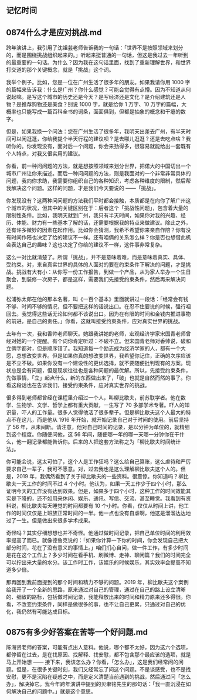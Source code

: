## 记忆时间

## 0874什么才是应对挑战.md

跨年演讲上，我引用了沈祖芸老师告诉我的一句话：「世界不是按照领域来划分的，而是围绕挑战组织起来的。」听起来挺普通的一句话，但这是我过去一年听到的最重要的一句话。为什么？因为我在这句话里面，找到了重新理解世界，和世界打交道的那个关键概念，就是「挑战」这个词。

我举个例子。比如，您是一位在广州生活了很多年的朋友。如果我请你用 1000 字的篇幅来告诉我：什么是广州？你什么感觉？可能会觉得有点懵。因为不知道从何说起嘛。是写这个城市的历史还是今天？是写经济还是文化？是介绍建筑还是人物？是推荐购物还是美食？别说 1000 字，就是给你 1 万字、10 万字的篇幅，大概率也只能写成一篇百科全书的词条，面面俱到，但都是抽象的概念和干瘪的数字。

但是，如果我换一个问法：您在广州生活了很多年，我明天出差去广州，有半天时间可以闲逛逛，你给我提个半天行程的建议呗？是去哪儿逛逛？还是去吃点啥？我听你的。你发现没有，面对后一个问题，你会来劲得多，很容易就能给出一套既有个人特点，对我又很实用的建议。

你看，前一种问问题的方法，就是想按照领域来划分世界，把偌大的中国切出一个城市广州让你来描述。而后一种问问题的方法，则是我面对的一个非常非常具体的问题，我向你求助，我需要你组织自己的各种知识，考虑各种维度的限制，然后帮我解决这个问题。这样的问题，才是我们今天要说的 ——「挑战」。

你发现没有？这两种问问题的方法我们平时都会接触，本质都是在向你了解广州这个城市的状况，但其中的关键区别在于：后者这个「挑战性问题」，包含着大量的限制性条件。比如，我明天就到广州，我只有半天时间，如果你对我的兴趣、经历、体能、财力有一些基本了解的话，还需要根据我的特点来做建议。除此之外，还有许多微妙的因素在起作用。比如你会猜测，我希不希望你来亲自作陪？你有没有时间作陪也决定了给的建议不一样。还有咱俩的关系怎么样？你是否也想借此机会表达自己的趣味？这也决定了你给的建议不一样，这件事非常复杂。

这么一对比就清楚了。所谓「挑战」，并不是意味着难，而是意味着真实、具体、受约束。对，来自真实世界的具体的人面对的要在约束条件下解决的问题，才是挑战。挑战有大有小：从你写一份工作报告，到做一个产品，从为家人举办一个生日聚会，到装修一次房子，都是这样，需要我们先接受约束条件，然后再来解决问题。

松浦弥太郎在他的那本名著，叫《一百个基本》里面就讲过一段话：「经常会有钱不够、时间不够的情况，但不要把这样的话说出口。在忍不住要说的时候，强行咽回去。我觉得这些话无论如何都不该说出口。因为在有限的时间和金钱内推进事物的前进，是自己的责任。」你看，这就叫接受约束条件，应对真实世界的挑战。

去年有一次，我和香帅老师聊天。她跟我讲她的老师，宏观经济学家宋国青老师曾经对她的一个提醒。有个词你肯定听过：不破不立。但宋国青老师对香帅说，破和立俩字都对，但是顺序错了。我知道每一个励志成为经济学家的人，都有一个大愿，总想改变世界。但是如果你真的想改变世界，我希望你记住，正确的次序应该是不立不破。如果你没有一个建设性的更优选择，就不要随便批判现有的方案。现状总是会有问题，但是现状往往也是各种问题的最优解。所以，先接受约束条件，先做事情，「立」起点什么，新的东西做出来了，「破」也就是自然而然的事了。你看这段话也在告诉我们，接受约束条件，应对真实世界的挑战。

很多得到老师都曾经在课程里介绍过一个人，叫柳比歇夫，前苏联学者。他在数学、生物学、文学、哲学上都有重大贡献，一生写了 70 多部学术专著。吓人的知识量，吓人的工作量。很多人觉得他活了很多辈子。但是柳比歇夫这个人最大的特点不在这儿，而是他从 1916 年开始，就开始记录自己对于时间的使用。前后坚持了 56 年，从未间断。请注意，他对自己时间的记录，是以分钟为单位的，就精细到这个程度。你随便问他，这 56 年间，随便哪一年的哪一天哪一分钟你在干什么，他一翻记录都能告诉你。后来的人把这套方法称之为「柳比歇夫时间统计法」。

你可能会说，这太可怕了，这个人是工作狂吗？这么给自己算账，这么虐待和严厉要求自己一辈子，我可不愿意。对，过去我也是这么理解柳比歇夫这个人的。但是，2019 年，我偶然看到了关于柳比歇夫的一些资料。很震惊。你知道吗？柳比歇夫一天工作的时间不过 4 个小时。他认为，如果一天工作少于四个小时，那么证明今天的工作没有达到效果。但是，如果多于四个小时，这种工作的时间效能其实是下降的，还不如用来休闲、娱乐、通讯、写信、交流、甚至睡觉。我看到有资料说，柳比歇夫每天睡觉的时间都要有 10 个小时。你看，仅仅从时间上讲，他工作的时间仅仅是上班族正常时间的一半。他一点也没有自虐啊，他这是溜溜达达地过了一生。但是做出来很多学术成果。

奇怪吗？其实仔细想想也并不奇怪。他通过做时间记录，把自己单位时间的利用效率提高了而已。就像德鲁克说的：「如果你计算一下你的时间，你会发现自己把大部分时间，花在了没有意义的事情上。」咱们扪心自问，做一件工作，有多少时间是花在这个工作上？多少时间在看手机、刷微博、走神、聊闲篇？我们的时间完全可以拧出来大量的水分。该工作时工作，该娱乐的时候娱乐，其实效率会提高不知道多少倍。

那再回到我前面提到的那个时间和精力不够的问题。2019 年，柳比歇夫这个案例给我开了一个全新的思路，原来通过对自己的管理，通过在自己的路上设立清晰的、细致的路标，包括做时间记录，我能释放出来的时间和精力原来还多得很。你看，不改变约束条件，同样是做很多的事，也不让自己更累，只通过对自己的优化，我仍然有可能达成目标。

## 0875有多少好答案在苦等一个好问题.md

陈海贤老师的答案，可能有点出人意料。他说，哪个都不太好，因为这六个选项，都停留在过去，是在找原因、找解释、找安慰，都不包含那个最应该的选项，就是马上开始想 —— 接下来，我该怎么办？你看，「怎么办」，这是我们经常问的问题。但是，在很多关键时刻，我们又经常忘了问这个问题。不是谈感受，也不是找安慰，更不是沉陷在疑惑之中，而是定义清楚当前遇到的挑战，然后通过问「怎么办」，解决掉它。我今年跨年演讲中提到的贝聿铭先生的那句话：「我一直沉浸在如何解决自己的问题中。」就是这个意思。





















